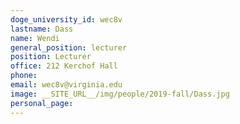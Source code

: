 ```yaml
---
doge_university_id: wec8v
lastname: Dass
name: Wendi
general_position: lecturer
position: Lecturer
office: 212 Kerchof Hall
phone: 
email: wec8v@virginia.edu
image: __SITE_URL__/img/people/2019-fall/Dass.jpg
personal_page:
---
```

